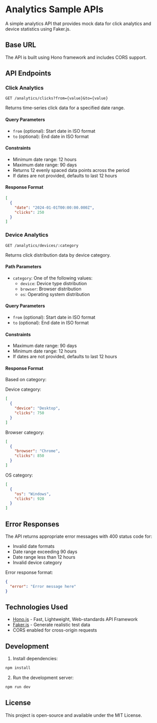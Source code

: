 # Analytics Sample APIs

A simple analytics API that provides mock data for click analytics and device statistics using Faker.js.

## Base URL
The API is built using Hono framework and includes CORS support.

## API Endpoints

### Click Analytics
```http
GET /analytics/clicks?from={value}&to={value}
```
Returns time-series click data for a specified date range.

#### Query Parameters
- `from` (optional): Start date in ISO format
- `to` (optional): End date in ISO format

#### Constraints
- Minimum date range: 12 hours
- Maximum date range: 90 days
- Returns 12 evenly spaced data points across the period
- If dates are not provided, defaults to last 12 hours

#### Response Format
```json
[
  {
    "date": "2024-01-01T00:00:00.000Z",
    "clicks": 250
  }
]
```

### Device Analytics
```http
GET /analytics/devices/:category
```
Returns click distribution data by device category.

#### Path Parameters
- `category`: One of the following values:
  - `device`: Device type distribution
  - `browser`: Browser distribution
  - `os`: Operating system distribution

#### Query Parameters
- `from` (optional): Start date in ISO format
- `to` (optional): End date in ISO format

#### Constraints
- Maximum date range: 90 days
- Minimum date range: 12 hours
- If dates are not provided, defaults to last 12 hours

#### Response Format
Based on category:

Device category:
```json
[
  {
    "device": "Desktop",
    "clicks": 750
  }
]
```

Browser category:
```json
[
  {
    "browser": "Chrome",
    "clicks": 850
  }
]
```

OS category:
```json
[
  {
    "os": "Windows",
    "clicks": 920
  }
]
```

## Error Responses
The API returns appropriate error messages with 400 status code for:
- Invalid date formats
- Date range exceeding 90 days
- Date range less than 12 hours
- Invalid device category

Error response format:
```json
{
  "error": "Error message here"
}
```

## Technologies Used

- [Hono.js](https://hono.dev/) - Fast, Lightweight, Web-standards API Framework
- [Faker.js](https://fakerjs.dev/) - Generate realistic test data
- CORS enabled for cross-origin requests

## Development

1. Install dependencies:
```bash
npm install
```

2. Run the development server:
```bash
npm run dev
```

## License

This project is open-source and available under the MIT License.
